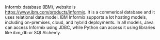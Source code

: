Informix database (IBM), website is https://www.ibm.com/products/informix. It is a commerical database and it uses relational data model. IBM Informix supports a lot hosting models, including on-premises, cloud, and hybrid deployments. In all models, Java can access Informix using JDBC, while Python can access it using libraries like ibm_db or SQLAlchemy.
